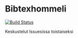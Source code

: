 # Bibtexhommeli
[![Build Status](https://travis-ci.org/RyhmaRaemae/Bibtexhommeli.svg?branch=master)](https://travis-ci.org/RyhmaRaemae/Bibtexhommeli)

Keskustelut Issuesissa toistaiseksi
